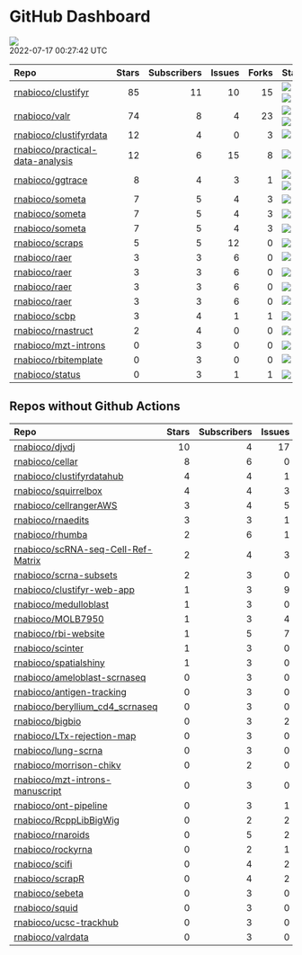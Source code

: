 GitHub Dashboard
================

![](https://github.com/rnabioco/status/workflows/Render%20Status/badge.svg)  
2022-07-17 00:27:42 UTC

| Repo                                                                                    | Stars | Subscribers | Issues | Forks | Status                                                                                                                                                                                                                                                                                                                                                                                                                                 | Commit                                                                                                                                                                      |
|:----------------------------------------------------------------------------------------|------:|------------:|-------:|------:|:---------------------------------------------------------------------------------------------------------------------------------------------------------------------------------------------------------------------------------------------------------------------------------------------------------------------------------------------------------------------------------------------------------------------------------------|:----------------------------------------------------------------------------------------------------------------------------------------------------------------------------|
| [rnabioco/clustifyr](https://github.com/rnabioco/clustifyr)                             |    85 |          11 |     10 |    15 | [![](https://github.com/rnabioco/clustifyr/workflows/R-CMD-check-bioc/badge.svg)](https://github.com/rnabioco/clustifyr/actions/runs/2624063050) [![](https://github.com/rnabioco/clustifyr/workflows/pkgdown/badge.svg)](https://github.com/rnabioco/clustifyr/actions/runs/2624063023) [![](https://github.com/rnabioco/clustifyr/workflows/test-coverage/badge.svg)](https://github.com/rnabioco/clustifyr/actions/runs/2624063035) | <a href="https://github.com/rnabioco/clustifyr/commit/dd864c835ccc3f003c00f2756e7ff2f24977bad7" title="delete old Rproj">dd864c</a>                                         |
| [rnabioco/valr](https://github.com/rnabioco/valr)                                       |    74 |           8 |      4 |    23 | [![](https://github.com/rnabioco/valr/workflows/R-CMD-check/badge.svg)](https://github.com/rnabioco/valr/actions/runs/2644588652) [![](https://github.com/rnabioco/valr/workflows/pkgdown/badge.svg)](https://github.com/rnabioco/valr/actions/runs/2644588651) [![](https://github.com/rnabioco/valr/workflows/test-coverage/badge.svg)](https://github.com/rnabioco/valr/actions/runs/2644588653)                                    | <a href="https://github.com/rnabioco/valr/commit/7a654f33fe86644920adc6c14851e8f50bdd77af" title="update url in readme">7a654f</a>                                          |
| [rnabioco/clustifyrdata](https://github.com/rnabioco/clustifyrdata)                     |    12 |           4 |      0 |     3 | [![](https://github.com/rnabioco/clustifyrdata/workflows/R-CMD-check/badge.svg)](https://github.com/rnabioco/clustifyrdata/actions/runs/2601956512) [![](https://github.com/rnabioco/clustifyrdata/workflows/pkgdown/badge.svg)](https://github.com/rnabioco/clustifyrdata/actions/runs/2601956511)                                                                                                                                    | <a href="https://github.com/rnabioco/clustifyrdata/commit/0394d478b61175df0cee4452823cc461697f8c04" title="add tidyverse to suggests for vignette building">0394d4</a>      |
| [rnabioco/practical-data-analysis](https://github.com/rnabioco/practical-data-analysis) |    12 |           6 |     15 |     8 | [![](https://github.com/rnabioco/practical-data-analysis/workflows/R-CMD-check/badge.svg)](https://github.com/rnabioco/practical-data-analysis/actions/runs/2626401706) [![](https://github.com/rnabioco/practical-data-analysis/workflows/pkgdown/badge.svg)](https://github.com/rnabioco/practical-data-analysis/actions/runs/2626401704)                                                                                            | <a href="https://github.com/rnabioco/practical-data-analysis/commit/676e05830a1a65bd5d978f124cc120b2954c527f" title="reformat description">676e05</a>                       |
| [rnabioco/ggtrace](https://github.com/rnabioco/ggtrace)                                 |     8 |           4 |      3 |     1 | [![](https://github.com/rnabioco/ggtrace/workflows/R-CMD-check/badge.svg)](https://github.com/rnabioco/ggtrace/actions/runs/2559285282) [![](https://github.com/rnabioco/ggtrace/workflows/pkgdown/badge.svg)](https://github.com/rnabioco/ggtrace/actions/runs/2559285284) [![](https://github.com/rnabioco/ggtrace/workflows/test-coverage/badge.svg)](https://github.com/rnabioco/ggtrace/actions/runs/2559285285)                  | <a href="https://github.com/rnabioco/ggtrace/commit/10a718453d0f925d9139321b7a992addc04ad4b1" title="Increment version number">10a718</a>                                   |
| [rnabioco/someta](https://github.com/rnabioco/someta)                                   |     7 |           5 |      4 |     3 | [![](https://github.com/rnabioco/someta/workflows/pkgdown/badge.svg)](https://github.com/rnabioco/someta/actions/runs/2573568259)                                                                                                                                                                                                                                                                                                      | <a href="https://github.com/rnabioco/someta/commit/8b6a3a5797b6cdc95da2b29c6f8f3c2bcb4c3e2e" title="062722">8b6a3a</a>                                                      |
| [rnabioco/someta](https://github.com/rnabioco/someta)                                   |     7 |           5 |      4 |     3 | [![](https://github.com/rnabioco/someta/workflows/.github/workflows/check-bioc.yml/badge.svg)](https://github.com/rnabioco/someta/actions/runs/310237196)                                                                                                                                                                                                                                                                              | <a href="https://github.com/rnabioco/someta/commit/a9a03c526d4c3affa42a0fe164f49df78077f1ea" title="keep trying 4">a9a03c</a>                                               |
| [rnabioco/someta](https://github.com/rnabioco/someta)                                   |     7 |           5 |      4 |     3 | [![](https://github.com/rnabioco/someta/workflows/test/badge.svg)](https://github.com/rnabioco/someta/actions/runs/311894650)                                                                                                                                                                                                                                                                                                          | <a href="https://github.com/rnabioco/someta/commit/d5f13ba07b3a51c8381c996b8cf81ba4f0de5cdc" title="Update main.yml">d5f13b</a>                                             |
| [rnabioco/scraps](https://github.com/rnabioco/scraps)                                   |     5 |           5 |     12 |     0 | [![](https://github.com/rnabioco/scraps/workflows/snakemake-run/badge.svg)](https://github.com/rnabioco/scraps/actions/runs/2516340594)                                                                                                                                                                                                                                                                                                | <a href="https://github.com/rnabioco/scraps/commit/97caba7242e36c0f1672c9423f067f44bb890724" title="Merge branch 'master' of https://github.com/rnabioco/scraps">97caba</a> |
| [rnabioco/raer](https://github.com/rnabioco/raer)                                       |     3 |           3 |      6 |     0 | [![](https://github.com/rnabioco/raer/workflows/R-CMD-check/badge.svg)](https://github.com/rnabioco/raer/actions/runs/2587027290) [![](https://github.com/rnabioco/raer/workflows/pkgdown/badge.svg)](https://github.com/rnabioco/raer/actions/runs/2587027289)                                                                                                                                                                        | <a href="https://github.com/rnabioco/raer/commit/168e031c269fa383c16a50f0a2b527f65c4bad09" title="more doc tweaks">168e03</a>                                               |
| [rnabioco/raer](https://github.com/rnabioco/raer)                                       |     3 |           3 |      6 |     0 | [![](https://github.com/rnabioco/raer/workflows/R-CMD-Check/badge.svg)](https://github.com/rnabioco/raer/actions/runs/2333007098)                                                                                                                                                                                                                                                                                                      | <a href="https://github.com/rnabioco/raer/commit/1c1ebadd983859d2b322cedf309a7c313322579a" title="move to the right place">1c1eba</a>                                       |
| [rnabioco/raer](https://github.com/rnabioco/raer)                                       |     3 |           3 |      6 |     0 | [![](https://github.com/rnabioco/raer/workflows/check-rtools/badge.svg)](https://github.com/rnabioco/raer/actions/runs/2024504486)                                                                                                                                                                                                                                                                                                     | <a href="https://github.com/rnabioco/raer/commit/2e22327ba18d5c2761998a20439a47e18a7bee6a" title="simplify makevars">2e2232</a>                                             |
| [rnabioco/raer](https://github.com/rnabioco/raer)                                       |     3 |           3 |      6 |     0 | [![](https://github.com/rnabioco/raer/workflows/R-CMD-check-bioc/badge.svg)](https://github.com/rnabioco/raer/actions/runs/2270556377) [![](https://github.com/rnabioco/raer/workflows/test-coverage/badge.svg)](https://github.com/rnabioco/raer/actions/runs/2270556385)                                                                                                                                                             | <a href="https://github.com/rnabioco/raer/commit/36a5759c5c37391b743c8f27d4466b5fce71c60f" title="Merge pull request #35 from rnabioco/parallel">36a575</a>                 |
| [rnabioco/scbp](https://github.com/rnabioco/scbp)                                       |     3 |           4 |      1 |     1 | [![](https://github.com/rnabioco/scbp/workflows/R-CMD-check/badge.svg)](https://github.com/rnabioco/scbp/actions/runs/2472179187)                                                                                                                                                                                                                                                                                                      | <a href="https://github.com/rnabioco/scbp/commit/4338ee84bf689dc0c45593967c2e44f4bc471256" title="check for scoreMarkers output">4338ee</a>                                 |
| [rnabioco/rnastruct](https://github.com/rnabioco/rnastruct)                             |     2 |           4 |      0 |     0 | [![](https://github.com/rnabioco/rnastruct/workflows/github-actions/badge.svg)](https://github.com/rnabioco/rnastruct/actions/runs/845483933)                                                                                                                                                                                                                                                                                          | <a href="https://github.com/rnabioco/rnastruct/commit/e673a35b147d227c50ee4bba64de0f8e0dbcc132" title="Rename README.d to README.md">e673a3</a>                             |
| [rnabioco/mzt-introns](https://github.com/rnabioco/mzt-introns)                         |     0 |           3 |      0 |     0 | [![](https://github.com/rnabioco/mzt-introns/workflows/github-actions/badge.svg)](https://github.com/rnabioco/mzt-introns/actions/runs/2639078069)                                                                                                                                                                                                                                                                                     | <a href="https://github.com/rnabioco/mzt-introns/commit/35a7c4734e3c4ccc8a3d872f8eb7d57348143848" title="drop species">35a7c4</a>                                           |
| [rnabioco/rbitemplate](https://github.com/rnabioco/rbitemplate)                         |     0 |           3 |      0 |     0 | [![](https://github.com/rnabioco/rbitemplate/workflows/R-CMD-check/badge.svg)](https://github.com/rnabioco/rbitemplate/actions/runs/2625129614) [![](https://github.com/rnabioco/rbitemplate/workflows/pkgdown/badge.svg)](https://github.com/rnabioco/rbitemplate/actions/runs/2625129600)                                                                                                                                            | <a href="https://github.com/rnabioco/rbitemplate/commit/e433e89d4916e01425efc228c6db37b688dfe0fa" title="update readme">e433e8</a>                                          |
| [rnabioco/status](https://github.com/rnabioco/status)                                   |     0 |           3 |      1 |     1 | [![](https://github.com/rnabioco/status/workflows/Render%20Status/badge.svg)](https://github.com/rnabioco/status/actions/runs/2683717416)                                                                                                                                                                                                                                                                                              | <a href="https://github.com/rnabioco/status/commit/72e59a6ef943833f7ce4241ff19c2a9079e0c71c" title="[status] 2022-07-11 16:23:39 UTC">72e59a</a>                            |

## Repos without Github Actions

| Repo                                                                                        | Stars | Subscribers | Issues | Forks |
|:--------------------------------------------------------------------------------------------|------:|------------:|-------:|------:|
| [rnabioco/djvdj](https://github.com/rnabioco/djvdj)                                         |    10 |           4 |     17 |     2 |
| [rnabioco/cellar](https://github.com/rnabioco/cellar)                                       |     8 |           6 |      0 |     1 |
| [rnabioco/clustifyrdatahub](https://github.com/rnabioco/clustifyrdatahub)                   |     4 |           4 |      1 |     1 |
| [rnabioco/squirrelbox](https://github.com/rnabioco/squirrelbox)                             |     4 |           4 |      3 |     2 |
| [rnabioco/cellrangerAWS](https://github.com/rnabioco/cellrangerAWS)                         |     3 |           4 |      5 |     1 |
| [rnabioco/rnaedits](https://github.com/rnabioco/rnaedits)                                   |     3 |           3 |      1 |     0 |
| [rnabioco/rhumba](https://github.com/rnabioco/rhumba)                                       |     2 |           6 |      1 |     2 |
| [rnabioco/scRNA-seq-Cell-Ref-Matrix](https://github.com/rnabioco/scRNA-seq-Cell-Ref-Matrix) |     2 |           4 |      3 |     0 |
| [rnabioco/scrna-subsets](https://github.com/rnabioco/scrna-subsets)                         |     2 |           3 |      0 |     2 |
| [rnabioco/clustifyr-web-app](https://github.com/rnabioco/clustifyr-web-app)                 |     1 |           3 |      9 |     2 |
| [rnabioco/medulloblast](https://github.com/rnabioco/medulloblast)                           |     1 |           3 |      0 |     1 |
| [rnabioco/MOLB7950](https://github.com/rnabioco/MOLB7950)                                   |     1 |           3 |      4 |     0 |
| [rnabioco/rbi-website](https://github.com/rnabioco/rbi-website)                             |     1 |           5 |      7 |     0 |
| [rnabioco/scinter](https://github.com/rnabioco/scinter)                                     |     1 |           3 |      0 |     0 |
| [rnabioco/spatialshiny](https://github.com/rnabioco/spatialshiny)                           |     1 |           3 |      0 |     0 |
| [rnabioco/ameloblast-scrnaseq](https://github.com/rnabioco/ameloblast-scrnaseq)             |     0 |           3 |      0 |     0 |
| [rnabioco/antigen-tracking](https://github.com/rnabioco/antigen-tracking)                   |     0 |           3 |      0 |     2 |
| [rnabioco/beryllium_cd4_scrnaseq](https://github.com/rnabioco/beryllium_cd4_scrnaseq)       |     0 |           3 |      0 |     0 |
| [rnabioco/bigbio](https://github.com/rnabioco/bigbio)                                       |     0 |           3 |      2 |     0 |
| [rnabioco/LTx-rejection-map](https://github.com/rnabioco/LTx-rejection-map)                 |     0 |           3 |      0 |     0 |
| [rnabioco/lung-scrna](https://github.com/rnabioco/lung-scrna)                               |     0 |           3 |      0 |     1 |
| [rnabioco/morrison-chikv](https://github.com/rnabioco/morrison-chikv)                       |     0 |           2 |      0 |     0 |
| [rnabioco/mzt-introns-manuscript](https://github.com/rnabioco/mzt-introns-manuscript)       |     0 |           3 |      0 |     0 |
| [rnabioco/ont-pipeline](https://github.com/rnabioco/ont-pipeline)                           |     0 |           3 |      1 |     1 |
| [rnabioco/RcppLibBigWig](https://github.com/rnabioco/RcppLibBigWig)                         |     0 |           2 |      2 |     0 |
| [rnabioco/rnaroids](https://github.com/rnabioco/rnaroids)                                   |     0 |           5 |      2 |     1 |
| [rnabioco/rockyrna](https://github.com/rnabioco/rockyrna)                                   |     0 |           2 |      1 |     0 |
| [rnabioco/scifi](https://github.com/rnabioco/scifi)                                         |     0 |           4 |      2 |     0 |
| [rnabioco/scrapR](https://github.com/rnabioco/scrapR)                                       |     0 |           4 |      2 |     0 |
| [rnabioco/sebeta](https://github.com/rnabioco/sebeta)                                       |     0 |           3 |      0 |     0 |
| [rnabioco/squid](https://github.com/rnabioco/squid)                                         |     0 |           3 |      0 |     1 |
| [rnabioco/ucsc-trackhub](https://github.com/rnabioco/ucsc-trackhub)                         |     0 |           3 |      0 |     0 |
| [rnabioco/valrdata](https://github.com/rnabioco/valrdata)                                   |     0 |           3 |      0 |     0 |
